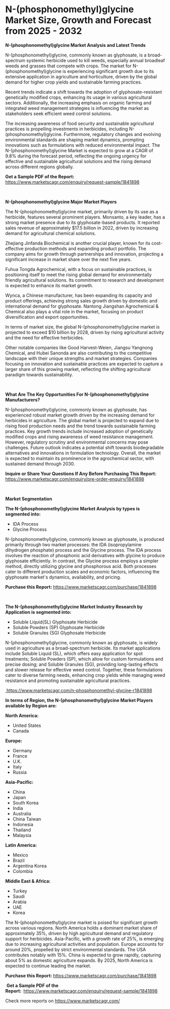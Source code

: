 <p><h1>N-(phosphonomethyl)glycine Market Size, Growth and Forecast from 2025 - 2032</h1></p><p><strong>N-(phosphonomethyl)glycine Market Analysis and Latest Trends</strong></p>
<p><p>N-(phosphonomethyl)glycine, commonly known as glyphosate, is a broad-spectrum systemic herbicide used to kill weeds, especially annual broadleaf weeds and grasses that compete with crops. The market for N-(phosphonomethyl)glycine is experiencing significant growth due to its extensive application in agriculture and horticulture, driven by the global demand for higher crop yields and sustainable farming practices. </p><p>Recent trends indicate a shift towards the adoption of glyphosate-resistant genetically modified crops, enhancing its usage in various agricultural sectors. Additionally, the increasing emphasis on organic farming and integrated weed management strategies is influencing the market as stakeholders seek efficient weed control solutions. </p><p>The increasing awareness of food security and sustainable agricultural practices is propelling investments in herbicides, including N-(phosphonomethyl)glycine. Furthermore, regulatory changes and evolving environmental standards are shaping market dynamics, prompting innovations such as formulations with reduced environmental impact. The N-(phosphonomethyl)glycine Market is expected to grow at a CAGR of 9.8% during the forecast period, reflecting the ongoing urgency for effective and sustainable agricultural solutions and the rising demand across different regions globally.</p></p>
<p><strong>Get a Sample PDF of the Report:&nbsp;</strong> <a href="https://www.marketscagr.com/enquiry/request-sample/1841898?utm_campaign=3188&utm_medium=2&utm_source=Github&utm_content=ia&utm_term=26032025&utm_id=n-phosphonomethylglycine">https://www.marketscagr.com/enquiry/request-sample/1841898</a></p>
<p>&nbsp;</p>
<p><strong>N-(phosphonomethyl)glycine Major Market Players</strong></p>
<p><p>The N-(phosphonomethyl)glycine market, primarily driven by its use as a herbicide, features several prominent players. Monsanto, a key leader, has a strong market presence due to its glyphosate-based products. It reported sales revenue of approximately $17.5 billion in 2022, driven by increasing demand for agricultural chemical solutions.</p><p>Zhejiang Jinfanda Biochemical is another crucial player, known for its cost-effective production methods and expanding product portfolio. The company aims for growth through partnerships and innovation, projecting a significant increase in market share over the next five years.</p><p>Fuhua Tongda Agrochemical, with a focus on sustainable practices, is positioning itself to meet the rising global demand for environmentally friendly agricultural solutions. Its commitment to research and development is expected to enhance its market growth.</p><p>Wynca, a Chinese manufacturer, has been expanding its capacity and product offerings, achieving strong sales growth driven by domestic and international demand for glyphosate. Nantong Jiangshan Agrochemical & Chemical also plays a vital role in the market, focusing on product diversification and export opportunities.</p><p>In terms of market size, the global N-(phosphonomethyl)glycine market is projected to exceed $10 billion by 2028, driven by rising agricultural activity and the need for effective herbicides.</p><p>Other notable companies like Good Harvest-Weien, Jiangsu Yangnong Chemical, and Hubei Sanonda are also contributing to the competitive landscape with their unique strengths and market strategies. Companies focusing on innovation and sustainable practices are expected to capture a larger share of this growing market, reflecting the shifting agricultural paradigm towards sustainability.</p></p>
<p>&nbsp;</p>
<p><strong>What Are The Key Opportunities For N-(phosphonomethyl)glycine Manufacturers?</strong></p>
<p><p>N-(phosphonomethyl)glycine, commonly known as glyphosate, has experienced robust market growth driven by the increasing demand for herbicides in agriculture. The global market is projected to expand due to rising food production needs and the trend towards sustainable farming practices. Key growth trends include increased adoption of genetically modified crops and rising awareness of weed resistance management. However, regulatory scrutiny and environmental concerns may pose challenges. Future outlook indicates a potential shift towards biodegradable alternatives and innovations in formulation technology. Overall, the market is expected to maintain its prominence in the agrochemical sector, with sustained demand through 2030.</p></p>
<p><strong>Inquire or Share Your Questions If Any Before Purchasing This Report:</strong> <a href="https://www.marketscagr.com/enquiry/pre-order-enquiry/1841898?utm_campaign=3188&utm_medium=2&utm_source=Github&utm_content=ia&utm_term=26032025&utm_id=n-phosphonomethylglycine">https://www.marketscagr.com/enquiry/pre-order-enquiry/1841898</a></p>
<p>&nbsp;</p>
<p><strong>Market Segmentation</strong></p>
<p><strong>The N-(phosphonomethyl)glycine Market Analysis by types is segmented into:</strong></p>
<p><ul><li>IDA Process</li><li>Glycine Process</li></ul></p>
<p><p>N-(phosphonomethyl)glycine, commonly known as glyphosate, is produced primarily through two market processes: the IDA (isopropylamine dihydrogen phosphate) process and the Glycine process. The IDA process involves the reaction of phosphonic acid derivatives with glycine to produce glyphosate efficiently. In contrast, the Glycine process employs a simpler method, directly utilizing glycine and phosphorous acid. Both processes cater to different production scales and economic factors, influencing the glyphosate market's dynamics, availability, and pricing.</p></p>
<p><strong>Purchase this Report:&nbsp;</strong><a href="https://www.marketscagr.com/purchase/1841898?utm_campaign=3188&utm_medium=2&utm_source=Github&utm_content=ia&utm_term=26032025&utm_id=n-phosphonomethylglycine">https://www.marketscagr.com/purchase/1841898</a></p>
<p>&nbsp;</p>
<p><strong>The N-(phosphonomethyl)glycine Market Industry Research by Application is segmented into:</strong></p>
<p><ul><li>Soluble Liquid(SL) Glyphosate Herbicide</li><li>Soluble Powders (SP) Glyphosate Herbicide</li><li>Soluble Granules (SG) Glyphosate Herbicide</li></ul></p>
<p><p>N-(phosphonomethyl)glycine, commonly known as glyphosate, is widely used in agriculture as a broad-spectrum herbicide. Its market applications include Soluble Liquid (SL), which offers easy application for spot treatments; Soluble Powders (SP), which allow for custom formulations and precise dosing; and Soluble Granules (SG), providing long-lasting effects and slower release for effective weed control. Together, these formulations cater to diverse farming needs, enhancing crop yields while managing weed resistance and promoting sustainable agricultural practices.</p></p>
<p><a href="https://www.marketscagr.com/n-phosphonomethyl-glycine-r1841898?utm_campaign=3188&utm_medium=2&utm_source=Github&utm_content=ia&utm_term=26032025&utm_id=n-phosphonomethylglycine">&nbsp;https://www.marketscagr.com/n-phosphonomethyl-glycine-r1841898</a></p>
<p><strong>In terms of Region, the N-(phosphonomethyl)glycine Market Players available by Region are:</strong></p>
<p>
    <p> <strong> North America: </strong>
        <ul>
            <li>United States</li>
            <li>Canada</li>
        </ul>
        </p> 
    <p> <strong> Europe: </strong>
        <ul>
            <li>Germany</li>
            <li>France</li>
            <li>U.K.</li>
            <li>Italy</li>
            <li>Russia</li>
        </ul>
        </p> 
    <p> <strong> Asia-Pacific: </strong>
        <ul>
            <li>China</li>
            <li>Japan</li>
            <li>South Korea</li>
            <li>India</li>
            <li>Australia</li>
            <li>China Taiwan</li>
            <li>Indonesia</li>
            <li>Thailand</li>
            <li>Malaysia</li>
        </ul>
        </p> 
    <p> <strong> Latin America: </strong>
        <ul>
            <li>Mexico</li>
            <li>Brazil</li>
            <li>Argentina Korea</li>
            <li>Colombia</li>
        </ul>
        </p> 
    <p> <strong> Middle East & Africa: </strong>
        <ul>
            <li>Turkey</li>
            <li>Saudi</li>
            <li>Arabia</li>
            <li>UAE</li>
            <li>Korea</li>
        </ul>
    </p>
    </p>
<p><p>The N-(phosphonomethyl)glycine market is poised for significant growth across various regions. North America holds a dominant market share of approximately 35%, driven by high agricultural demand and regulatory support for herbicides. Asia-Pacific, with a growth rate of 25%, is emerging due to increasing agricultural activities and population. Europe accounts for around 20%, propelled by strict environmental standards. The USA contributes notably with 15%. China is expected to grow rapidly, capturing about 5% as domestic agriculture expands. By 2025, North America is expected to continue leading the market.</p></p>
<p><strong>Purchase this Report: </strong><a href="https://www.marketscagr.com/purchase/1841898?utm_campaign=3188&utm_medium=2&utm_source=Github&utm_content=ia&utm_term=26032025&utm_id=n-phosphonomethylglycine">https://www.marketscagr.com/purchase/1841898</a></p>
<p>&nbsp;<strong>Get a Sample PDF of the Report:&nbsp;&nbsp;</strong><a href="https://www.marketscagr.com/enquiry/request-sample/1841898?utm_campaign=3188&utm_medium=2&utm_source=Github&utm_content=ia&utm_term=26032025&utm_id=n-phosphonomethylglycine">https://www.marketscagr.com/enquiry/request-sample/1841898</a></p>
<p><strong></strong></p>
<p>Check more reports on <a href="https://www.marketscagr.com/?utm_campaign=3188&utm_medium=2&utm_source=Github&utm_content=ia&utm_term=26032025&utm_id=n-phosphonomethylglycine">https://www.marketscagr.com/</a></p>